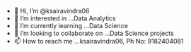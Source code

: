 - 👋 Hi, I’m @ksairavindra06
- 👀 I’m interested in ...Data Analytics
- 🌱 I’m currently learning ...Data Science 
- 💞️ I’m looking to collaborate on ...Data Science projects
- 📫 How to reach me ...ksairavindra06, Ph No: 9182404081

<!---
ksairavindra06/ksairavindra06 is a ✨ special ✨ repository because its `README.md` (this file) appears on your GitHub profile.
You can click the Preview link to take a look at your changes.
--->
